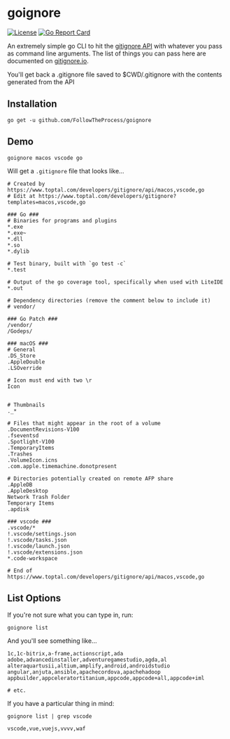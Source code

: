 # goignore

[![License](https://img.shields.io/github/license/FollowTheProcess/goignore)](https://github.com/FollowTheProcess/goignore)
[![Go Report Card](https://goreportcard.com/badge/github.com/FollowTheProcess/goignore)](https://goreportcard.com/report/github.com/FollowTheProcess/goignore)

An extremely simple go CLI to hit the [gitignore API] with whatever you pass as command line arguments. The list of things you can pass here are documented on [gitignore.io].

You'll get back a .gitignore file saved to $CWD/.gitignore with the contents generated from the API

## Installation

```shell
go get -u github.com/FollowTheProcess/goignore
```

## Demo

```shell
goignore macos vscode go
```

Will get a `.gitignore` file that looks like...

```plaintext
# Created by https://www.toptal.com/developers/gitignore/api/macos,vscode,go
# Edit at https://www.toptal.com/developers/gitignore?templates=macos,vscode,go

### Go ###
# Binaries for programs and plugins
*.exe
*.exe~
*.dll
*.so
*.dylib

# Test binary, built with `go test -c`
*.test

# Output of the go coverage tool, specifically when used with LiteIDE
*.out

# Dependency directories (remove the comment below to include it)
# vendor/

### Go Patch ###
/vendor/
/Godeps/

### macOS ###
# General
.DS_Store
.AppleDouble
.LSOverride

# Icon must end with two \r
Icon


# Thumbnails
._*

# Files that might appear in the root of a volume
.DocumentRevisions-V100
.fseventsd
.Spotlight-V100
.TemporaryItems
.Trashes
.VolumeIcon.icns
.com.apple.timemachine.donotpresent

# Directories potentially created on remote AFP share
.AppleDB
.AppleDesktop
Network Trash Folder
Temporary Items
.apdisk

### vscode ###
.vscode/*
!.vscode/settings.json
!.vscode/tasks.json
!.vscode/launch.json
!.vscode/extensions.json
*.code-workspace

# End of https://www.toptal.com/developers/gitignore/api/macos,vscode,go
```

## List Options

If you're not sure what you can type in, run:

```shell
goignore list
```

And you'll see something like...

```shell
1c,1c-bitrix,a-frame,actionscript,ada
adobe,advancedinstaller,adventuregamestudio,agda,al
alteraquartusii,altium,amplify,android,androidstudio
angular,anjuta,ansible,apachecordova,apachehadoop
appbuilder,appceleratortitanium,appcode,appcode+all,appcode+iml

# etc.
```

If you have a particular thing in mind:

```shell
goignore list | grep vscode

vscode,vue,vuejs,vvvv,waf
```

[gitignore API]: https://www.toptal.com/developers/gitignore
[gitignore.io]: https://www.toptal.com/developers/gitignore
